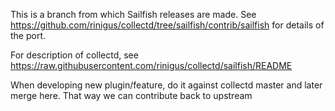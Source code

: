 This is a branch from which Sailfish releases are made. See https://github.com/rinigus/collectd/tree/sailfish/contrib/sailfish for details of the port. 

For description of collectd, see https://raw.githubusercontent.com/rinigus/collectd/sailfish/README

When developing new plugin/feature, do it against collectd master and later merge here. That way we can contribute back to upstream
